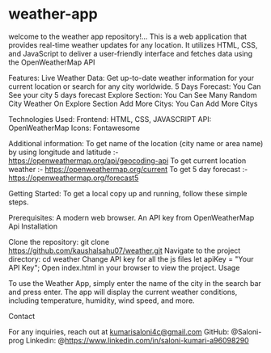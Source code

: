 # weather-app
welcome to the weather app repository!...
This is a web application that provides real-time weather updates for any location. It utilizes HTML, CSS, and JavaScript to deliver a user-friendly interface and fetches data using the OpenWeatherMap API

Features:
Live Weather Data: Get up-to-date weather information for your current location or search for any city worldwide.
5 Days Forecast: You Can See your city 5 days forecast
Explore Section: You Can See Many Random City Weather On Explore Section
Add More Citys: You Can Add More Citys

Technologies Used:
Frontend: HTML, CSS, JAVASCRIPT
API: OpenWeatherMap
Icons: Fontawesome

Additional information:
To get name of the location (city name or area name) by using longitude and latitude :- https://openweathermap.org/api/geocoding-api
To get current location weather :- https://openweathermap.org/current
To get 5 day forecast :- https://openweathermap.org/forecast5

Getting Started:
To get a local copy up and running, follow these simple steps.

Prerequisites:
A modern web browser.
An API key from OpenWeatherMap Api
Installation

Clone the repository:
 git clone https://github.com/kaushalsahu07/weather.git
Navigate to the project directory:
cd weather
Change API key for all the js files
let apiKey = "Your API Key";
Open index.html in your browser to view the project.
Usage

To use the Weather App, simply enter the name of the city in the search bar and press enter. The app will display the current weather conditions, including temperature, humidity, wind speed, and more.

Contact

For any inquiries, reach out at kumarisaloni4c@gmail.com
GitHub: @Saloni-prog
Linkedin: @https://www.linkedin.com/in/saloni-kumari-a96098290
